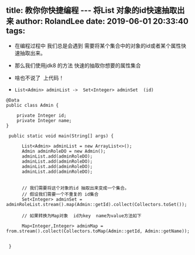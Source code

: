title: 教你你快捷编程 --- 将List<User> 对象的id快速抽取出来
author: RolandLee
date: 2019-06-01 20:33:40
tags:
---

- 在编程过程中 我们总是会遇到 需要将某个集合中的对象的id或者某个属性快速抽取出来。
- 那么我们使用jdk8 的方法 快速的抽取你想要的属性集合
- 啥也不说了  上代码！


- `List<Admin> adminList ->  Set<Integer> adminSet  (id)` 

<!--more-->

```
@Data
public class Admin {
    
    private Integer id;
    private Integer name;
}

 public static void main(String[] args) {
 	    
      List<Admin> adminList = new ArrayList<>();
      Admin adminRoleDO = new Admin();
      adminList.add(adminRoleDO);
      adminList.add(adminRoleDO);
      adminList.add(adminRoleDO);
      adminList.add(adminRoleDO);
      
      
      // 我们需要将这个对象的id 抽取出来变成一个集合。
      // 假设我们需要一个不重复的 id集合  
      Set<Integer> adminSet = adminRoleList.stream().map(Admin::getId).collect(Collectors.toSet());
 		 
      // 如果转换为Map对象  id为key  name为value方法如下
      
      Map<Integer,Integer> adminMap = from.stream().collect(Collectors.toMap(Admin::getId, Admin::getName));
      
      
 }

```